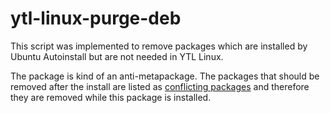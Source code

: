 # ytl-linux-purge-deb

This script was implemented to remove packages which are installed by
Ubuntu Autoinstall but are not needed in YTL Linux.

The package is kind of an anti-metapackage. The packages that should be
removed after the install are listed as
[conflicting packages](https://www.debian.org/doc/debian-policy/ch-relationships.html#conflicting-binary-packages-conflicts)
and therefore they are removed while this package is installed.
